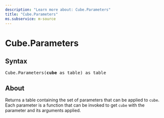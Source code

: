 ```yaml
---
description: "Learn more about: Cube.Parameters"
title: "Cube.Parameters"
ms.subservice: m-source
---
```

# Cube.Parameters

## Syntax

<pre>
Cube.Parameters(<b>cube</b> as table) as table
</pre>

## About

Returns a table containing the set of parameters that can be applied to `cube`. Each parameter is a function that can be invoked to get `cube` with the parameter and its arguments applied.
